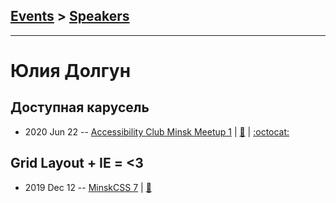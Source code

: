 ## [Events](../README.md) > [Speakers](../speakers.md)
---

# Юлия Долгун

## Доступная карусель
- 2020 Jun 22 -- [Accessibility Club Minsk Meetup 1](https://www.youtube.com/watch?v=DAO9_bXCTuk)  | [:notebook:](http://accessible-carousel.surge.sh/) | [:octocat:](https://codepen.io/julia1996/pen/PoYQLaW) 
## Grid Layout + IE &#x3D; &lt;3
- 2019 Dec 12 -- [MinskCSS 7](https://www.youtube.com/watch?v=rw25lqOtHAI)  | [:notebook:](http://grid-in-ie.surge.sh/#1)  

